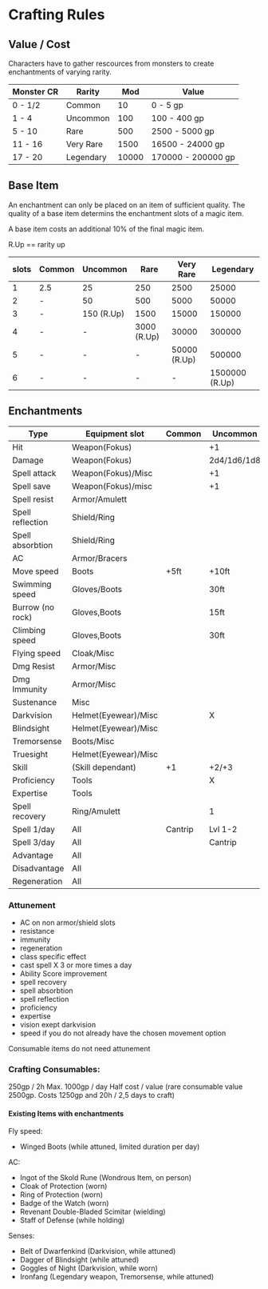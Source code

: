 # Crafting Rules

## Value / Cost

Characters have to gather rescources from monsters to create enchantments of varying rarity.

| Monster CR	| Rarity	  | Mod 	| Value			        	|
| ---		      | ---		    | ---  	| ---			          	|
| 0 - 1/2   	| Common  	| 10	  | 0 - 5 gp			      |
| 1 - 4		    | Uncommon	| 100  	| 100 - 400 gp		    |
| 5 - 10	    | Rare		  | 500	  | 2500 - 5000 gp	    |
| 11 - 16	    | Very Rare	| 1500	| 16500 - 24000 gp	  |
| 17 - 20	    | Legendary	| 10000	| 170000 - 200000 gp	|

## Base Item

An enchantment can only be placed on an item of sufficient quality. The quality of a base item determins the enchantment slots of a magic item.

A base item costs an additional 10% of the final magic item.

R.Up == rarity up

|  slots   |  Common  |  Uncommon    |  Rare        |  Very Rare     |  Legendary       |
|  ---     |  ---     |  ---         |  ---         |  ---           |  ---             |
|    1     |   2.5    |    25        |   250        |    2500        |     25000        |
|    2     |    -     |    50        |   500        |    5000        |     50000        |
|    3     |    -     |   150 (R.Up) |  1500        |   15000        |    150000        |
|    4     |    -     |     -        |  3000 (R.Up) |   30000        |    300000        |
|    5     |    -     |     -        |   -          |   50000 (R.Up) |    500000        |
|    6     |    -     |     -        |   -          |    -           |   1500000 (R.Up) |

## Enchantments 

| Type 				      | Equipment slot 	  	| Common	| Uncommon	| Rare		            | Very Rare	          | Legendary	          |
| ---				        | ---					        | ---		  | ---		    | ---		              | ---		              | ---		              |
| Hit 				      | Weapon(Fokus)				      |			    | +1		    | +2		              | +3		              | +4	              	|	
| Damage			      | Weapon(Fokus)			    	  | 		  	|2d4/1d6/1d8|3d4/2d6/2d8/1d10/1d12|4d4/3d6/3d8/2d10/2d12|5d4/4d6/4d8/3d10/3d12|
| Spell attack		  | Weapon(Fokus)/Misc				        	|			    | +1		    | +2		              | +3 		              | +4		              |
| Spell save		    | Weapon(Fokus)/misc				        	|			    | +1		    | +2		              | +3 	              	| +4		              |
| Spell resist		  | Armor/Amulett				        	|			    | 		    	| X			              | 		              	|			                |
| Spell reflection	| Shield/Ring				        	|			    | 			    |			                | X			              |		                	|
| Spell absorbtion	| Shield/Ring				        	|			    | 			    |			                | 			              | X			              |
| AC				        | Armor/Bracers				        	|		    	| 			    | +1	              	| +2		              | +3		              |
| Move speed		    | Boots					      | +5ft		| +10ft		  | +15ft	            	| 			              |			                |
| Swimming speed 	  | Gloves/Boots	| 		  	| 30ft		  | 60ft		            | 			              |			                |
| Burrow (no rock)	| Gloves,Boots			  |			    | 15ft		  | 30ft		            | 		              	|         			      |
| Climbing speed	  | Gloves,Boots			  |			    | 30ft		  | 60ft		            | 		              	|		                	|
| Flying speed		  | Cloak/Misc		  	|			    | 			    | 30ft		            | 60ft		            |			                |
| Dmg Resist		    | Armor/Misc					        |			    | 		    	| X			              | 			              |			                |
| Dmg Immunity		  | Armor/Misc					        |			    | 			    | 			              | X			              |			                |
| Sustenance		    | Misc					        |			    | 			    | X			              | 			              | 		              	|
| Darkvision		    | Helmet(Eyewear)/Misc	  	|			    | X			    | 			              | 			              |		                	|
| Blindsight		    | Helmet(Eyewear)/Misc		  |			    | 			    | 			              | X		              	|			                |
| Tremorsense		    | Boots/Misc		  |		    	| 			    | 			              | X		              	|		                	|
| Truesight			    | Helmet(Eyewear)/Misc		  |		    	| 			    | 			              | 		              	| X		              	|
| Skill				      | (Skill dependant)					        | +1		  | +2/+3		  | +4/+5		            | 		                | 	                	|
| Proficiency		    | Tools					        |			    | X			    | 			              | 			              |			                |
| Expertise			    | Tools					        |		    	| 			    | X			              | 		              	|			                |
| Spell recovery	  | Ring/Amulett					        |			    | 1			    | 2			              | 3	                  | 4		              	|
| Spell	1/day		    | All					        | Cantrip	| Lvl 1-2	  | Lvl 3-4	            | Lvl 5-6	            | Lvl 7-8	            |
| Spell	3/day		    | All					        | 			  | Cantrip	  | Lvl 1-2	            | Lvl 3-4	            | Lvl 5-6	            |
| Advantage		      | All					        |			    | 		  	  | 	X		              | 			              |		                	|
| Disadvantage		  | All					        |		    	| 			    | 	X	              	| 			              |			                |
| Regeneration		  | All					        |			    | 			    | 	1d6/10min		      | 	2d6/10min		      |			                |


### Attunement

- AC on non armor/shield slots
- resistance
- immunity
- regeneration
- class specific effect
- cast spell X 3 or more times a day
- Ability Score improvement
- spell recovery
- spell absorbtion
- spell reflection
- proficiency
- expertise
- vision exept darkvision
- speed if you do not already have the chosen movement option

Consumable items do not need attunement

### Crafting Consumables:

250gp / 2h
Max. 1000gp / day
Half cost / value (rare consumable value 2500gp. Costs 1250gp and 20h / 2,5 days to craft)


#### Existing Items with enchantments

Fly speed:
- Winged Boots (while attuned, limited duration per day)

AC:
- Ingot of the Skold Rune (Wondrous Item, on person)
- Cloak of Protection (worn)
- Ring of Protection (worn)
- Badge of the Watch (worn)
- Revenant Double-Bladed Scimitar (wielding)
- Staff of Defense (while holding)

Senses:
- Belt of Dwarfenkind (Darkvision, while attuned)
- Dagger of Blindsight (while attuned)
- Goggles of Night (Darkvision, while worn)
- Ironfang (Legendary weapon, Tremorsense, while attuned)

